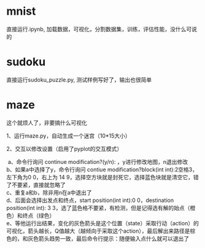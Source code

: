 # mnist

直接运行.ipynb, 加载数据，可视化，分割数据集，训练，评估性能，没什么可说的

# sudoku

直接运行sudoku_puzzle.py, 测试样例写好了，输出也很简单

# maze

这个就烦人了，非要搞什么可视化

1、运行maze.py，自动生成一个迷宫（10*15大小）

2、交互以修改设置（启用了pyplot的交互模式）

​	a、命令行询问 continue modification?(y/n): ，y进行修改地图，n退出修改  
​	b、如果a中选择了y，命令行询问 contiue modification?block(int int):2空格3，左下角为0 0，右上为 14 9，选择空方块就是封死它，选择蓝色块就是清空它，错了不要紧，直接就忽略了  
​	c、重复a和b，除非用n在a中退出了  
​	d、后面会选择出发点和终点，start position(int int):0 0，destination position(int int): 3 3，选了蓝色格不要紧，有检测，但是记得选有解的始点（橙色）和终点（绿色）  
​	e、等他运行出结果，变化的灰色箭头是这个位置（state）采取行动（action）的可视化，箭头越长，Q值越大（越倾向于采取这个action），最后解出来路径是棕色的，和灰色箭头趋势一致，最后命令行提示：随便输入点什么就可以退出了  
​	

